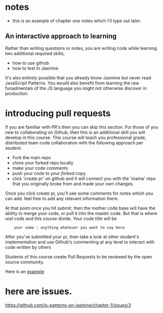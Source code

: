 # notes

- this is an example of chapter one notes which I'll type out later.

## An interactive approach to learning

Rather than writing questions or notes, you are writing code while learning two additional required skills;
- how to use github
- how to test in Jasmine

It's also entirely possible that you already know Jasmine but never read JavaScript Patterns. You would also benefit from learning the raw funadmentals of the JS language you might not otherwise discover in production.

# introducing pull requests
If you are familiar with PR's then you can skip this section. For those of you new to collaborating on Github, then this is an additional skill you will develop in this course. This course will teach you professional grade, distributed team code collaboration with the following approach per student.

- Fork the main repo
- clone your forked repo locally
- make your code comments
- push your code to your *forked* copy
- click 'create pr' on github and it will connect you with the 'mama' repo that you originally broke from and made your own changes. 

Once you click create pr, you'll see some comments for notes which you can add. feel free to add any relevant information there.

At that point once you hit submit, then the mother code base will have the ability to merge your code, or pull it into the master code. But that is where _real_ code and this course divide. Your code title will be

```
    your name : anything whatever you want to say here
```

After you've submitted your pr, then take a look at other student's implementation and use Github's commenting at any level to interact with code written by others 

Students of this course create Pull Requests to be reviewed by the open source community. 

Here is an [example](https://github.com/js-patterns-on-jasmine/chapter-1/pull/1)


# here are issues.

https://github.com/js-patterns-on-jasmine/chapter-1/issues/3

